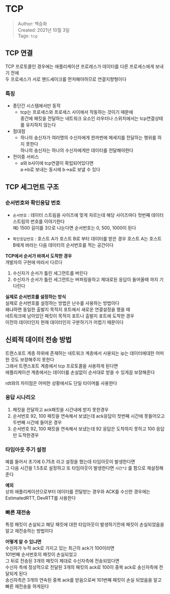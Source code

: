 # TCP
>Author: 백승화  
>Created: 2021년 10월 3일  
>Tags: `tcp`

## TCP 연결
TCP 프로토콜인 경우에는 애플리케이션 프로레스가 데이터를 다른 프로세스에게 보내기 전에  
두 프로세스가 서로 핸드셰이크를 먼저해야하므로 연결지향형이다  
### 특징
- 종단간 시스템에서만 동작
  - tcp는 프로세스와 프로세스 사이에서 작동하는 것이기 때문에  
    중간에 패킷을 전달하는 네트워크 요소인 라우터나 스위치에서는 tcp연결상태를 유지하지 않는다 
- 점대점
  - 하나의 송신자가 여러명의 수신자에게 한꺼번에 메세지를 전달하는 행위를 하지 못한다  
    하나의 송신자는 하나의 수신자에게만 데이터를 전달해야한다
- 전이중 서비스
  - a와 b사이에 tcp연결이 확립되어있다면  
    a->b로 보내는 동시에 b->a로 보낼 수 있다  
    
## TCP 세그먼트 구조

### 순서번호와 확인응답 번호
- `순서번호` : 데이터 스트림을 사이즈에 맞게 자르는데 해당 사이즈마다 첫번째 데이터 스트림의 번호를 이야기한다  
          예) 1500 길이를 3으로 나눈다면 순서번호는 0, 500, 1000이 된다
  
- `확인응답번호` : 호스트 A가 호스트 B로 부터 데이터를 받은 경우 호스트 A는 호스트 B에게 바라는 다음 데이터의 순서번호를 적는 공간이다

**TCP에서 순서가 바껴서 도착한 경우**  
개발자의 구현에 따라서 다르다  
1. 수신자가 순서가 틀린 세그먼트를 버린다
2. 수신자가 순서가 틀린 세그먼트는 버퍼링을하고 제대로된 응답이 들어올때 까지 기다린다  

**실제로 순서번호를 설정하는 방식**  
실제로 순서번호를 설정하는 방법은 난수를 사용하는 방법이다  
왜냐하면 동일한 출발지 목적지 포트에서 새로운 연결설정을 했을 때  
네트워크에 남아있던 패킷이 목적지 포트나 출발지 포트에 도착한 경우  
이전의 데이터인지 현재 데이터인지 구분하기가 어렵기 때문이다  

## 신뢰적 데이터 전송 방법
트랜스포트 계층 하위에 존재하는 네트워크 계층에서 사용되는 ip는 데이터에대한 어떠한 것도 보장해주지 못한다  
그래서 트랜스포트 계층에서 tcp 프로토콜을 사용하게 된다면  
애플리케이션 계층에서는 데이터를 손실없이 순서대로 받을 수 있게끔 보장해준다  

rdt와의 차이점은 어떠한 상황에서도 단일 타이머를 사용한다  

### 응답 시나리오
1. 패킷을 전달하고 ack패킷을 시간내에 받지 못한경우
2. 순서번호 92, 100 패킷을 연속해서 보냈는데 ack응답이 첫번째 시간에 못들어오고 두번째 시간에 들어온 경우
3. 순서번호 92, 100 패킷을 연속해서 보냈는데 92 응답은 도착하지 못하고 100 응답만 도착한경우 

### 타임아웃 주기 설정
예를 들어서 초기에 0.75초 라고 설정을 했는데 타임아웃이 발생한다면  
그 다음 시간을 1.5초로 설정하고 또 타임아웃이 발생한다면 `시간*2` 를 함으로 재설정해준다  

**예외**  
상위 애플리케이션으로부터 데이터를 전달받는 경우와 ACK를 수신한 경우에는  
EstimatedRTT, DevRTT를 사용한다  

### 빠른 재전송
특정 패킷이 손실되고 해당 패킷에 대한 타임아웃이 발생하기전에 패킷이 손실되었음을 알고 재전송하는 방법이다    

**어떻게 알 수 있냐면**  
수신자가 누적 ack로 가지고 있는 최근의 ack가 100이라면  
101번째 순서번호의 패킷이 손실되었고  
그 뒤로 전송된 3개의 패킷이 제대로 수신자측에 전송되었다면  
수신자 측에 정상적으로 전달된 3개의 패킷의 ack로 100이 중복 ack로 송신자측에 전달되게 된다  
송신자측은 3개의 연속된 중복 ack를 받음으로써 101번째 패킷이 손실 되었음을 알고 빠른 재전송을 하게된다  


